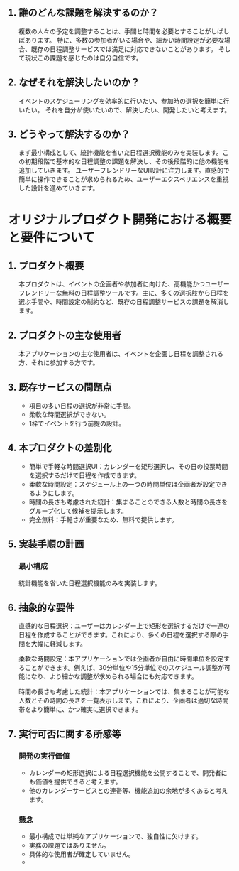 <ol>

## <li>誰のどんな課題を解決するのか？</li>

  複数の人々の予定を調整することは、手間と時間を必要とすることがしばしばあります。
  特に、多数の参加者がいる場合や、細かい時間設定が必要な場合、既存の日程調整サービスでは満足に対応できないことがあります。
  そして現状この課題を感じたのは自分自信です。

## <li>なぜそれを解決したいのか？</li>

  イベントのスケジューリングを効率的に行いたい、参加時の選択を簡単に行いたい。
  それを自分が使いたいので、解決したい、開発したいと考えます。


## <li>どうやって解決するのか？</li>

まず最小構成として、統計機能を省いた日程選択機能のみを実装します。この初期段階で基本的な日程調整の課題を解決し、その後段階的に他の機能を追加していきます。
ユーザーフレンドリーなUI設計に注力します。直感的で簡単に操作できることが求められるため、ユーザーエクスペリエンスを重視した設計を進めていきます。


</ol>

<!-- ここから -->

# オリジナルプロダクト開発における概要と要件について

<!-- 仮プロダクト名:  -->

<ol>

## <li>プロダクト概要</li>

本プロダクトは、イベントの企画者や参加者に向けた、高機能かつユーザーフレンドリーな無料の日程調整ツールです。主に、多くの選択肢から日程を選ぶ手間や、時間設定の制約など、既存の日程調整サービスの課題を解消します。

## <li>プロダクトの主な使用者</li>

本アプリケーションの主な使用者は、イベントを企画し日程を調整される方、それに参加する方です。

## <li>既存サービスの問題点</li>

- 項目の多い日程の選択が非常に手間。
- 柔軟な時間選択ができない。
- 1枠でイベントを行う前提の設計。

## <li>本プロダクトの差別化</li>

- 簡単で手軽な時間選択UI：カレンダーを矩形選択し、その日の投票時間を選択するだけで日程を作成できます。
- 柔軟な時間設定：スケジュール上の一つの時間単位は企画者が設定できるようにします。
- 時間の長さも考慮された統計：集まることのできる人数と時間の長さをグループ化して候補を提示します。
- 完全無料：手軽さが重要なため、無料で提供します。


## <li>実装手順の計画</li>

### 最小構成

統計機能を省いた日程選択機能のみを実装します。
  

## <li>抽象的な要件</li>

直感的な日程選択：ユーザーはカレンダー上で矩形を選択するだけで一連の日程を作成することができます。これにより、多くの日程を選択する際の手間を大幅に軽減します。

柔軟な時間設定：本アプリケーションでは企画者が自由に時間単位を設定することができます。例えば、30分単位や15分単位でのスケジュール調整が可能になり、より細かな調整が求められる場合にも対応できます。

時間の長さも考慮した統計：本アプリケーションでは、集まることが可能な人数とその時間の長さを一覧表示します。これにより、企画者は適切な時間帯をより簡単に、かつ確実に選択できます。

<!-- ## <li>非機能要件</li> -->

<!-- ## <li>機能要件</li> -->

## <li>実行可否に関する所感等</li>

### 開発の実行価値

- カレンダーの矩形選択による日程選択機能を公開することで、開発者にも価値を提供できると考えます。
- 他のカレンダーサービスとの連帯等、機能追加の余地が多くあると考えます。

### 懸念

- 最小構成では単純なアプリケーションで、独自性に欠けます。
- 実務の課題ではありません。
- 具体的な使用者が確定していません。
- 


</ol>
